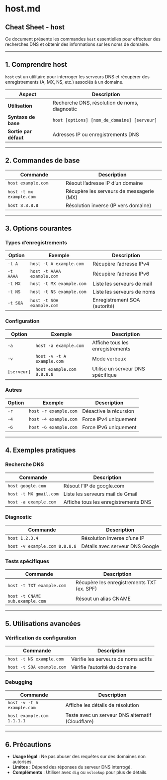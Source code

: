 # host.md

## Cheat Sheet - host

Ce document présente les commandes `host` essentielles pour effectuer des recherches DNS et obtenir des informations sur les noms de domaine.


---

## 1. Comprendre host

`host` est un utilitaire pour interroger les serveurs DNS et récupérer des enregistrements (A, MX, NS, etc.) associés à un domaine.

| **Aspect**           | **Description**                                      |
|----------------------|-----------------------------------------------------|
| **Utilisation**      | Recherche DNS, résolution de noms, diagnostic      |
| **Syntaxe de base**  | `host [options] [nom_de_domaine] [serveur]`        |
| **Sortie par défaut** | Adresses IP ou enregistrements DNS                |

---

## 2. Commandes de base

| **Commande**                 | **Description**                                      |
|------------------------------|-----------------------------------------------------|
| `host example.com`           | Résout l’adresse IP d’un domaine                    |
| `host -t mx example.com`     | Récupère les serveurs de messagerie (MX)            |
| `host 8.8.8.8`              | Résolution inverse (IP vers domaine)                |

---

## 3. Options courantes

### Types d’enregistrements
| **Option**           | **Exemple**                        | **Description**                     |
|----------------------|------------------------------------|-------------------------------------|
| `-t A`              | `host -t A example.com`            | Récupère l’adresse IPv4             |
| `-t AAAA`           | `host -t AAAA example.com`         | Récupère l’adresse IPv6             |
| `-t MX`             | `host -t MX example.com`           | Liste les serveurs de mail          |
| `-t NS`             | `host -t NS example.com`           | Liste les serveurs de noms         |
| `-t SOA`            | `host -t SOA example.com`          | Enregistrement SOA (autorité)       |

### Configuration
| **Option**           | **Exemple**                        | **Description**                     |
|----------------------|------------------------------------|-------------------------------------|
| `-a`                | `host -a example.com`              | Affiche tous les enregistrements    |
| `-v`                | `host -v -t A example.com`         | Mode verbeux                        |
| `[serveur]`         | `host example.com 8.8.8.8`         | Utilise un serveur DNS spécifique   |

### Autres
| **Option**           | **Exemple**                        | **Description**                     |
|----------------------|------------------------------------|-------------------------------------|
| `-r`                | `host -r example.com`              | Désactive la récursion              |
| `-4`                | `host -4 example.com`              | Force IPv4 uniquement               |
| `-6`                | `host -6 example.com`              | Force IPv6 uniquement               |

---

## 4. Exemples pratiques

### Recherche DNS
| **Commande**                 | **Description**                                      |
|------------------------------|-----------------------------------------------------|
| `host google.com`            | Résout l’IP de google.com                           |
| `host -t MX gmail.com`       | Liste les serveurs mail de Gmail                    |
| `host -a example.com`        | Affiche tous les enregistrements DNS                |

### Diagnostic
| **Commande**                 | **Description**                                      |
|------------------------------|-----------------------------------------------------|
| `host 1.2.3.4`              | Résolution inverse d’une IP                         |
| `host -v example.com 8.8.8.8` | Détails avec serveur DNS Google                   |

### Tests spécifiques
| **Commande**                 | **Description**                                      |
|------------------------------|-----------------------------------------------------|
| `host -t TXT example.com`    | Récupère les enregistrements TXT (ex. SPF)          |
| `host -t CNAME sub.example.com` | Résout un alias CNAME                            |

---

## 5. Utilisations avancées

### Vérification de configuration
| **Commande**                 | **Description**                                      |
|------------------------------|-----------------------------------------------------|
| `host -t NS example.com`     | Vérifie les serveurs de noms actifs                 |
| `host -t SOA example.com`    | Vérifie l’autorité du domaine                       |

### Debugging
| **Commande**                 | **Description**                                      |
|------------------------------|-----------------------------------------------------|
| `host -v -t A example.com`   | Affiche les détails de résolution                   |
| `host example.com 1.1.1.1`   | Teste avec un serveur DNS alternatif (Cloudflare)   |

---

## 6. Précautions

- **Usage légal** : Ne pas abuser des requêtes sur des domaines non autorisés.
- **Limites** : Dépend des réponses du serveur DNS interrogé.
- **Compléments** : Utiliser avec `dig` ou `nslookup` pour plus de détails.

